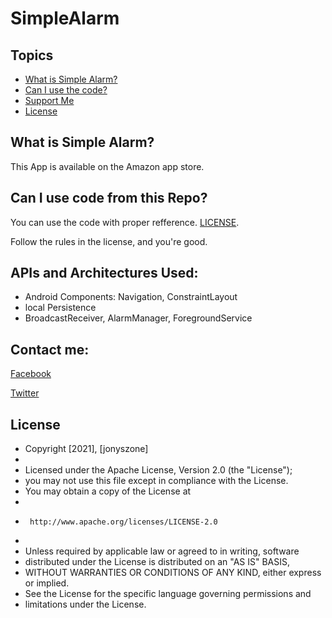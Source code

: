 # SimpleAlarm
## Topics
* [What is Simple Alarm?](#what-is-simplealarm)
* [Can I use the code?](#can-i-use-code-from-this-repo)
* [Support Me](#contactsupport-me)
* [License](#license)

## What is Simple Alarm?

This App is available on the Amazon app store. 


## Can I use code from this Repo?
You can use the code with proper refference. [LICENSE](LICENSE.md).

Follow the rules in the license, and you're good.

## APIs and Architectures Used:
- Android Components: Navigation, ConstraintLayout
- local Persistence
- BroadcastReceiver, AlarmManager, ForegroundService


## Contact me:

[Facebook](https://www.facebook.com/itsmeshafiul)

[Twitter](https://twitter.com/JONYSZONE)

## License
 * Copyright [2021], [jonyszone]
 * 
 * Licensed under the Apache License, Version 2.0 (the "License");
 * you may not use this file except in compliance with the License.
 * You may obtain a copy of the License at
 * 
 *      http://www.apache.org/licenses/LICENSE-2.0
 *
 * Unless required by applicable law or agreed to in writing, software
 * distributed under the License is distributed on an "AS IS" BASIS,
 * WITHOUT WARRANTIES OR CONDITIONS OF ANY KIND, either express or implied.
 * See the License for the specific language governing permissions and
 * limitations under the License.
